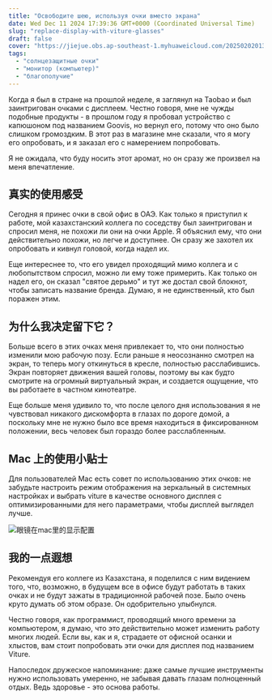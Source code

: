 ```yaml
---
title: "Освободите шею, используя очки вместо экрана"
date: Wed Dec 11 2024 17:39:36 GMT+0000 (Coordinated Universal Time)
slug: "replace-display-with-viture-glasses"
draft: false
cover: "https://jiejue.obs.ap-southeast-1.myhuaweicloud.com/20250202013113003.webp"
tags:
  - "солнцезащитные очки"
  - "монитор (компьютер)"
  - "благополучие"
---
```


Когда я был в стране на прошлой неделе, я заглянул на Taobao и был заинтригован очками с дисплеем. Честно говоря, мне не чужды подобные продукты - в прошлом году я пробовал устройство с капюшоном под названием Goovis, но вернул его, потому что оно было слишком громоздким. В этот раз в магазине мне сказали, что я могу его опробовать, и я заказал его с намерением попробовать.

Я не ожидала, что буду носить этот аромат, но он сразу же произвел на меня впечатление.

<!--more-->

## 真实的使用感受

Сегодня я принес очки в свой офис в ОАЭ. Как только я приступил к работе, мой казахстанский коллега по соседству был заинтригован и спросил меня, не похожи ли они на очки Apple. Я объяснил ему, что они действительно похожи, но легче и доступнее. Он сразу же захотел их опробовать и кивнул головой, когда надел их.

Еще интереснее то, что его увидел проходящий мимо коллега и с любопытством спросил, можно ли ему тоже примерить. Как только он надел его, он сказал "святое дерьмо" и тут же достал свой блокнот, чтобы записать название бренда. Думаю, я не единственный, кто был поражен этим.

## 为什么我决定留下它？

Больше всего в этих очках меня привлекает то, что они полностью изменили мою рабочую позу. Если раньше я неосознанно смотрел на экран, то теперь могу откинуться в кресле, полностью расслабившись. Экран повторяет движения вашей головы, поэтому вы как будто смотрите на огромный виртуальный экран, и создается ощущение, что вы работаете в частном кинотеатре.

Еще больше меня удивило то, что после целого дня использования я не чувствовал никакого дискомфорта в глазах по дороге домой, а поскольку мне не нужно было все время находиться в фиксированном положении, весь человек был гораздо более расслабленным.

## Mac 上的使用小贴士

Для пользователей Mac есть совет по использованию этих очков: не забудьте настроить режим отображения на зеркальный в системных настройках и выбрать viture в качестве основного дисплея с оптимизированными для него параметрами, чтобы дисплей выглядел лучше.

![眼镜在mac里的显示配置](https://jiejue.obs.ap-southeast-1.myhuaweicloud.com/20250202013332203.webp)

## 我的一点遐想

Рекомендуя его коллеге из Казахстана, я поделился с ним видением того, что, возможно, в будущем все в офисе будут работать в таких очках и не будут зажаты в традиционной рабочей позе. Было очень круто думать об этом образе. Он одобрительно улыбнулся.

Честно говоря, как программист, проводящий много времени за компьютером, я думаю, что это действительно может изменить работу многих людей. Если вы, как и я, страдаете от офисной осанки и хлыстов, вам стоит попробовать эти очки для дисплея под названием Viture.

Напоследок дружеское напоминание: даже самые лучшие инструменты нужно использовать умеренно, не забывая давать глазам полноценный отдых. Ведь здоровье - это основа работы.